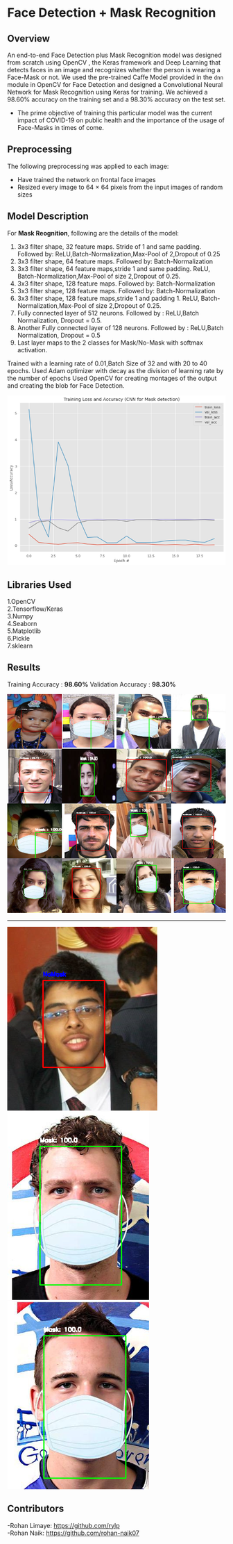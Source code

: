 # Face Detection + Mask Recognition

## Overview

An end-to-end Face Detection plus Mask Recognition model was designed from scratch using OpenCV , the Keras framework and Deep Learning that detects faces in an image and recognizes whether the person is wearing a Face-Mask or not. We used the pre-trained Caffe Model provided in the `dnn` module in OpenCV for Face Detection and designed a Convolutional Neural Network for Mask Recognition using Keras for training. We achieved a 98.60% accuracy on the training set and a 98.30% accuracy on the test set.

* The prime objective of training this particular model was the current impact of COVID-19 on public health and the importance of the usage of Face-Masks in times of come. 

## Preprocessing
The following preprocessing was applied to each image:

- Have trained the network on frontal face images
- Resized every image to 64 × 64 pixels from the input images of random sizes

## Model Description
For **Mask Reognition**, following are the details of the model: 

1. 3x3 filter shape, 32 feature maps. Stride of 1 and same padding. Followed by: ReLU,Batch-Normalization,Max-Pool of 2,Dropout of 0.25
2. 3x3 filter shape, 64 feature maps. Followed by: Batch-Normalization
3. 3x3 filter shape, 64 feature maps,stride 1 and same padding. ReLU, Batch-Normalization,Max-Pool of size 2,Dropout of 0.25.
4. 3x3 filter shape, 128 feature maps. Followed by: Batch-Normalization
5. 3x3 filter shape, 128 feature maps. Followed by: Batch-Normalization
6. 3x3 filter shape, 128 feature maps,stride 1 and padding 1. ReLU, Batch-Normalization,Max-Pool of size 2,Dropout of 0.25.
7. Fully connected layer of 512 neurons. Followed by : ReLU,Batch Normalization, Dropout = 0.5. 
8. Another Fully connected layer of 128 neurons. Followed by : ReLU,Batch Normalization, Dropout = 0.5
9. Last layer maps to the 2 classes for Mask/No-Mask with softmax activation.
  
Trained with a learning rate of 0.01,Batch Size of 32 and with 20 to 40 epochs.
Used Adam optimizer with decay as the division of learning rate by the number of epochs
Used OpenCV for creating montages of the output and creating the blob for Face Detection.

![With 20 epochs](P2.Mask_Recognition/loss_accuracy_tradeoff/val_loss_20epochs.png)

## Libraries Used
1.OpenCV</br>
2.Tensorflow/Keras</br>
3.Numpy</br>
4.Seaborn</br>
5.Matplotlib</br>
6.Pickle</br>
7.sklearn</br>

## Results

Training Accuracy : **98.60%**
Validation Accuracy : **98.30%**

![](P2.Mask_Recognition/final_outputs/montage/monatge4.png)

---

![](P2.Mask_Recognition/final_outputs/correct/outputs3.png)
![](P2.Mask_Recognition/final_outputs/correct/outputs12.png)
![](P2.Mask_Recognition/final_outputs/correct/outputs11.png)

## Contributors
-Rohan Limaye: https://github.com/rylp </br>
-Rohan Naik: https://github.com/rohan-naik07 


